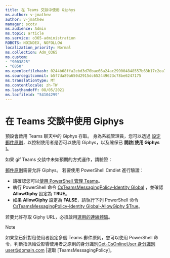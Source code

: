 ```yaml
---
title: 在 Teams 交談中使用 Giphys
ms.author: v-jmathew
author: v-jmathew
manager: scotv
ms.audience: Admin
ms.topic: article
ms.service: o365-administration
ROBOTS: NOINDEX, NOFOLLOW
localization_priority: Normal
ms.collection: Adm_O365
ms.custom:
- "9003825"
- "6850"
ms.openlocfilehash: 0244b68ffa2ebd3d70bae66a24ac299004848557b63b17c2ea74fafaff22bb8c
ms.sourcegitcommit: b5f7da89a650d2915dc652449623c78be6247175
ms.translationtype: MT
ms.contentlocale: zh-TW
ms.lasthandoff: 08/05/2021
ms.locfileid: "54104299"
---
```

# <a name="using-giphys-in-teams-conversations"></a>在 Teams 交談中使用 Giphys

預設會啟用 Teams 聊天中的 Giphys 存取。 身為系統管理員，您可以透過 [設定郵件原則](https://docs.microsoft.com/microsoftteams/messaging-policies-in-teams#messaging-policy-settings)，以控制使用者是否可以使用 Giphys，以及確保已 **開啟**[**使用 Giphys** ]。

如果 gif Teams 交談中未如預期的方式運作，請驗證：

[郵件原則](https://docs.microsoft.com/microsoftteams/messaging-policies-in-teams)需要允許 Giphys。 若要使用 PowerShell Cmdlet 進行驗證：

- 請確認您可以[使用 PowerShell 管理 Teams](https://docs.microsoft.com/microsoftteams/teams-powershell-overview?view=o365-worldwide#manage-teams-with-powershell)。
- 執行 PowerShell 命令 [CsTeamsMessagingPolicy-Identity Global](https://docs.microsoft.com/powershell/module/skype/get-csteamsmessagingpolicy?view=skype-ps) ，並確認 **AllowGiphy** 設定為 **TRUE**。
- 如果 **AllowGiphy** 設定為 **FALSE**，請執行下列 PowerShell 命令 [CsTeamsMessagingPolicy-Identity Global-AllowGiphy $True](https://docs.microsoft.com/powershell/module/skype/set-csteamsmessagingpolicy?view=skype-ps)。

若要允許存取 Giphy URL，必須啟用[選用的連線體驗](https://docs.microsoft.com/deployoffice/privacy/optional-connected-experiences)。

> [!NOTE]
> 如果您已針對租使用者設定多個 Teams 郵件原則，您可以使用 PowerShell 命令，判斷指派給受影響使用者之原則的身分識別[Get-CsOnlineUser 身分識別](https://docs.microsoft.com/powershell/module/skype/get-csonlineuser?view=skype-ps) <user@domain.com> |選取 [TeamsMessagingPolicy]。
